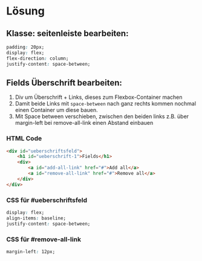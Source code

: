 # Lösung

## Klasse: seitenleiste bearbeiten:
```css
padding: 20px;
display: flex;
flex-direction: column;
justify-content: space-between;
```

## Fields Überschrift bearbeiten:
1. Div um Überschrift + Links, dieses zum Flexbox-Container machen
2. Damit beide Links mit `space-between` nach ganz rechts kommen nochmal einen Container um diese bauen.
3. Mit Space between verschieben, zwischen den beiden links z.B. über margin-left bei remove-all-link einen Abstand einbauen

### HTML Code
```html 
<div id="ueberschriftsfeld">
    <h1 id="ueberschrift-1">Fields</h1>
    <div>
        <a id="add-all-link" href="#">Add all</a>
        <a id="remove-all-link" href="#">Remove all</a>
    </div>
</div>
```

### CSS für #ueberschriftsfeld
```css
display: flex;
align-items: baseline;
justify-content: space-between;
```

### CSS für #remove-all-link
```css
margin-left: 12px;
```